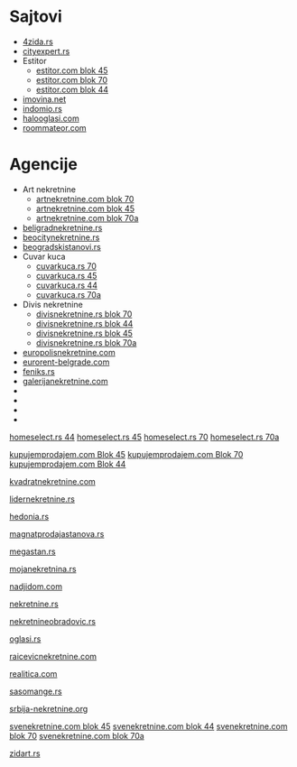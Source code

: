 # Sajtovi

* [4zida.rs](https://www.4zida.rs/prodaja-stanova/blok-44-tc-piramida-novi-beograd-beograd/cetvoroiposoban-i-vise?mesto=blok-45-novi-beograd-beograd&mesto=blok-70-novi-beograd-beograd&mesto=blok-70a-novi-beograd-beograd&struktura=cetvorosoban&struktura=troiposoban&struktura=trosoban&vece_od=70m2&sortiranje=najnoviji)
* [cityexpert.rs](https://cityexpert.rs/prodaja-nekretnina/beograd?minSize=70&polygonsArray=Blok%2045,Blok%2044%20(Piramida),Blok%2070,Blok%2070a&gclid=CjwKCAjww_iwBhApEiwAuG6ccDhftIXvftMol2exfKp69sATGIC7CsdMAgcwZWhMopzDiE2aiZC4dxoCTXsQAvD_BwE&utm_campaign=19924369895&utm_medium=ad&utm_source=google&utm_term=prodaja%20stanova%20beograd&utm_content=653337670451)
* Estitor
  * [estitor.com blok 45](https://estitor.com/rs/nekretnine/namena-prodaja/tip-stan/grad-beograd/opstina-novi-beograd-sve-podlokacije/naselje-novi-beograd-blok-45?cijenaOd=10&cijenaDo=295000&povrsinaOd=70&povrsinaDo=200&sort=createdAt%2Cdesc)
  * [estitor.com blok 70](https://estitor.com/rs/nekretnine/namena-prodaja/tip-stan/grad-beograd/opstina-novi-beograd-sve-podlokacije/naselje-novi-beograd-blok-70?cijenaOd=10&cijenaDo=295000&povrsinaOd=70&povrsinaDo=200&sort=createdAt%252Cdesc)
  * [estitor.com blok 44](https://estitor.com/rs/nekretnine/namena-prodaja/tip-stan/grad-beograd/opstina-novi-beograd-sve-podlokacije/naselje-novi-beograd-blok-44?cijenaOd=10&cijenaDo=295000&povrsinaOd=70&povrsinaDo=200&sort=createdAt%25252Cdesc)
* [imovina.net](https://imovina.net/pretraga_nekretnina/prodaja/?offerType%5B%5D=57&offerType%5B%5D=1&offerType%5B%5D=58&offerType%5B%5D=2&offerType%5B%5D=59&offerType%5B%5D=3&offerType%5B%5D=60&offerType%5B%5D=4&offerType%5B%5D=5&offerType%5B%5D=6&offerType%5B%5D=61&offerType%5B%5D=65&mainRegion=1&region%5B%5D=11129&region%5B%5D=11111&region%5B%5D=11128&region%5B%5D=11110&subRegionText=&surfaceFrom=70&surfaceTo=&priceFrom=&priceTo=&currency=EUR&floorFrom=&floorTo=&sort=5&phone=&sort=5&search=TRA%C5%BDI&filterName=&filtersList=)
* [indomio.rs](https://www.indomio.rs/na-prodaju/stambeni-objekti/novi-beograd/area-ids_488053,488054,488067,488081/living-area-low_70?sortBy=datemodified%7Cdesc)
* [halooglasi.com](https://www.halooglasi.com/nekretnine/prodaja-stanova?kvadratura_d_from=70&kvadratura_d_unit=1&broj_soba_order_i_from=7&grad_id_l-lokacija_id_l-mikrolokacija_id_l=52182%2C52180%2C52195%2C52196)
* [roommateor.com](https://roommateor.com/prodaja-stanova/beograd?rooms_number=3,4,33&locations=96,97,112&sort=latest)
# Agencije

* Art nekretnine
  * [artnekretnine.com blok 70](https://www.artnekretnine.com/prodaja/prodaja-stanova-blok-70--kineski-trzni-u-centru/?min_kvad_lg=70&sort=ID+DESC)
  * [artnekretnine.com blok 45](https://www.artnekretnine.com/prodaja/prodaja-stanova-blok-45--tc-enjub/?min_kvad_lg=70&sort=ID+DESC)
  * [artnekretnine.com blok 70a](https://www.artnekretnine.com/prodaja/prodaja-stanova-blok-70a/?min_kvad_lg=70&sort=ID+DESC)
* [beligradnekretnine.rs](https://www.beligradnekretnine.rs/detailsearch?sellRent=sell&typeOfRE%5B%5D=2&city%5B%5D=1&township%5B%5D=8&project%5B%5D=134&project%5B%5D=2&minStruct=3&minSquare=70&maxSquare=&minPrice=&maxPrice=&sort=1)
* [beocitynekretnine.rs](https://www.beocitynekretnine.rs/?s_loc=township_2_location_58,township_2_location_59,township_2_location_69,township_2_location_70&search_surface_from=70)
* [beogradskistanovi.rs](https://beogradskistanovi.rs/?rooms_number=3,4,33&locations=96,97,112&sort=latest)
* Cuvar kuca
  * [cuvarkuca.rs 70](https://cuvarkuca.rs/prodaja-stanova/blok-70-kineski-trzni-centar-novi-beograd-beograd?sort=1&size_min=70)
  * [cuvarkuca.rs 45](https://cuvarkuca.rs/prodaja-stanova/blok-45-tc-enjub-novi-beograd-beograd?sort=1&size_min=70)
  * [cuvarkuca.rs 44](https://cuvarkuca.rs/prodaja-stanova/blok-44-tc-piramida-novi-beograd-beograd?sort=1&size_min=70)
  * [cuvarkuca.rs 70a](https://cuvarkuca.rs/prodaja-stanova/blok-70a-novi-beograd-beograd?sort=1&size_min=70)
* Divis nekretnine
  * [divisnekretnine.rs blok 70](https://www.divisnekretnine.rs/prodaja-stanova/beograd/novi-beograd/blok-70?soba_od=undefined&povrsina_od=70)
  * [divisnekretnine.rs blok 44](https://www.divisnekretnine.rs/prodaja-stanova/beograd/novi-beograd/blok-44?soba_od=undefined&sortiranje=najnovije&povrsina_od=%2070%20)
  * [divisnekretnine.rs blok 45](https://www.divisnekretnine.rs/prodaja-stanova/beograd/novi-beograd/blok-45?soba_od=undefined&povrsina_od=%2070%20)
  * [divisnekretnine.rs blok 70a](https://www.divisnekretnine.rs/prodaja-stanova/beograd/novi-beograd/blok-70a?soba_od=undefined&povrsina_od=%2070%20)
* [europolisnekretnine.com](https://www.europolisnekretnine.com/pretraga.php?transakcija=Prodaja&vrsta=Stan&lok%5B%5D=Beograd+%7C+Novi+Beograd+%7C+Blok+70&lok%5B%5D=Beograd+%7C+Novi+Beograd+%7C+Blok+44+%28Piramida%29&lok%5B%5D=Beograd+%7C+Novi+Beograd+%7C+Blok+45+%28TC+Enjub%29&lok%5B%5D=Beograd+%7C+Novi+Beograd+%7C+Blok+70a&cena_min=&cena_max=&kvad_min=70&kvad_max=&idogl=&brojsoba=)
* [eurorent-belgrade.com](https://www.eurorent-belgrade.com/sr/prodaja/stan/beograd/novi_beograd/)
* [feniks.rs](https://www.feniks.rs/pretraga/tip-2/podtip-1/tekst-300019|307253,300019|307254,300019|307255/povrsina_min-70?sortBy=date_DESC)
* [galerijanekretnine.com](https://www.galerijanekretnine.com/sr/search?mode=detail&description=&ad_type=1&id_type=2&id_city=1&id_hood%5B%5D=6&id_hood_part%5B%5D=86&id_hood_part%5B%5D=87&id_hood_part%5B%5D=101&id_hood_part%5B%5D=102&min_price=&max_price=&min_nb_rooms=&max_nb_rooms=&min_surface=70&max_surface=&min_floor=&max_floor=&street=&validate=Pretraga)
* 
* 
* 
* 









[homeselect.rs 44](https://homeselect.rs/prodaja-nekretnine?type_of_transaction=Prodaja&txt=&surface_from=70&surface_to=&price_from=&price_to=&construction_type=&number_of_rooms=&floor=&heating=&other=&type_of_object=Stanovi&city=Beograd+-+Novi+Beograd+-+Blok+45)
[homeselect.rs 45](https://homeselect.rs/prodaja-nekretnine?type_of_transaction=Prodaja&txt=&surface_from=70&surface_to=&price_from=&price_to=&construction_type=&number_of_rooms=&floor=&heating=&other=&type_of_object=Stanovi&city=Beograd+-+Novi+Beograd+-+Blok+44)
[homeselect.rs 70](https://homeselect.rs/prodaja-nekretnine?type_of_transaction=Prodaja&txt=&surface_from=70&surface_to=&price_from=&price_to=&construction_type=&number_of_rooms=&floor=&heating=&other=&type_of_object=Stanovi&city=Beograd+-+Novi+Beograd+-+Blok+70)
[homeselect.rs 70a](https://homeselect.rs/prodaja-nekretnine?type_of_transaction=Prodaja&txt=&surface_from=70&surface_to=&price_from=&price_to=&construction_type=&number_of_rooms=&floor=&heating=&other=&type_of_object=Stanovi&city=Beograd+-+Novi+Beograd+-+Blok+70a)





[kupujemprodajem.com Blok 45](https://www.kupujemprodajem.com/nekretnine-kupoprodaja/stanovi-trosobni-i-veci/pretraga?keywords=blok%2045&categoryId=26&groupId=236&locationId=1&order=posted%20desc)
[kupujemprodajem.com Blok 70](https://www.kupujemprodajem.com/nekretnine-kupoprodaja/stanovi-trosobni-i-veci/pretraga?keywords=blok%2070&categoryId=26&groupId=236&locationId=1&order=posted%20desc)
[kupujemprodajem.com Blok 44](https://www.kupujemprodajem.com/nekretnine-kupoprodaja/stanovi-trosobni-i-veci/pretraga?keywords=blok%2044&categoryId=26&groupId=236&locationId=1&order=posted%20desc)

[kvadratnekretnine.com](https://www.kvadratnekretnine.com/sr/search?mode=detail&ad_type=1&id_type=2&id_city=1&id_hood%5B%5D=6&id_hood_part%5B%5D=86&id_hood_part%5B%5D=87&id_hood_part%5B%5D=101&id_hood_part%5B%5D=102&min_price=&max_price=&min_nb_rooms=3&max_nb_rooms=&min_surface=70&max_surface=&street=&validate=Pretraga)

[lidernekretnine.rs](https://lidernekretnine.rs/listing?property_list_view=list&transtype=Prodaja&type=stan&minbrojsoba=3.0&min-kvadr=70&lokacija=BEOGRAD-Novi+Beograd-Blok+45+%28TC+Enjub%29%2CBEOGRAD-Novi+Beograd-Blok+70%2CBEOGRAD-Novi+Beograd-Blok+70a)


[hedonia.rs](https://www.hedonia.rs/listing?property_list_view=list&transtype=Prodaja&type=stan&minbrojsoba=2.5&min-kvadr=70&lokacija=BEOGRAD-Novi+Beograd-Blok+45+%28TC+Enjub%29%2CBEOGRAD-Novi+Beograd-Blok+70%2CBEOGRAD-Novi+Beograd-Blok+70a)

[magnatprodajastanova.rs](https://magnatprodajastanova.rs/pretraga/?s&state%5B0%5D=30&price_min&price_max&area_min=70&area_max&key_words)

[megastan.rs](https://www.megastan.rs/listing?property_list_view=list&transtype=Prodaja&type=stan&min-kvadr=70&lokacija=BEOGRAD-Novi+Beograd-Blok+44+%28Piramida%29%2CBEOGRAD-Novi+Beograd-Blok+45+%28TC+Enjub%29%2CBEOGRAD-Novi+Beograd-Blok+70)

[mojanekretnina.rs](https://www.mojanekretnina.rs/izdavanje-prodaja-nekretnine?type=1&status=1&locations=-4697-4705-4674-4696&order-by=created&order-by-type=DESC&min-cena=&max-cena=&min-velicina=70&max-velicina=&min-soba=6&max-soba=0&min-sprat=&max-sprat=&building=)

[nadjidom.com](https://www.nadjidom.com/sr/search?mode=detail&validate=Pretra%C5%BEi&ad_type=1&searched_keys%5B1%5D=1%2C6%2C87&searched_keys%5B2%5D=1%2C6%2C86&searched_keys%5B3%5D=1%2C6%2C101&searched_keys%5B4%5D=1%2C6%2C102&street=&min_price=&max_price=&min_surface=70&max_surface=&min_floor=&max_floor=&id_ad=&id_type=2&nb_rooms=3.0,3.5,4.0,4.5,5.0&&&)

[nekretnine.rs](https://www.nekretnine.rs/stambeni-objekti/stanovi/izdavanje-prodaja/prodaja/tip-stanovi/trosoban-stan_cetvorosoban-stan_petosoban-stan/deo-grada/novi-beograd-blok-44-piramida_novi-beograd-blok-45-tc-enjub_novi-beograd-blok-70-kineski-tc_novi-beograd-blok-70a/grad/beograd/kvadratura/70_500/lista/po-stranici/10/?order=2)

[nekretnineobradovic.rs](https://nekretnineobradovic.rs/stan-beograd-realestate/pretraga/pretraga.php?vrsta=Prodaja&tip=STAN&searchBox%5B%5D=BLOK+44&searchBox%5B%5D=BLOK+45&searchBox%5B%5D=BLOK+70&searchBox%5B%5D=BLOK+70A&min_price=&max_price=&search_min_area=70&search_max_area=&stro=&str=&p=1)

[oglasi.rs](https://www.oglasi.rs/nekretnine/prodaja-stanova/novi-beograd-beograd/blok-70a+blok-70+blok-45-tc-enjub+blok-44-piramida?s=d&d%5BKvadratura%5D%5B0%5D=70&d%5BKvadratura%5D%5B1%5D=80&d%5BKvadratura%5D%5B2%5D=90&d%5BKvadratura%5D%5B3%5D=100)

[raicevicnekretnine.com](https://www.raicevicnekretnine.com/stan-beograd/pretraga.php?orderby=ID+DESC&idogl=&p=0&bw=&zlatibor=&asmSelect2=Izaberite&ops%5B%5D=NOVI+BEOGRAD&asmSelect3=Izaberite&cities%5B%5D=BLOK+70%28KINESKI+TRZNI+CENTAR%29&cities%5B%5D=BLOK+70A%28SAVSKI+BLOK%29&id_type=STAN&str-od=3.0&str-do=izaberite&min_surface=70&max_surface=&min_price=&max_price=&ad_type=1&scpr=0&sqlpr=0&obrpr=0&submit2=Tra%C5%BEi)

[realitica.com](https://www.realitica.com/?for=Prodaja&pState=Srbija&pZpa=Beograd&opa=Novi+Beograd&type=Apartment&lng=hr&since-day=p-1mo&qob=p-new)



[sasomange.rs](https://sasomange.rs/c/stanovi-prodaja?productsFacets.facets=facility_area_range_flat_sale:(70-*),flats_structure_sale:(3-*),location:beograd-novi-beograd-enjub-blok-45,location:beograd-novi-beograd-piramida-blok-44,location:beograd-novi-beograd-blok-70a,location:beograd-novi-beograd-kineski-trzni-centar-blok-70)

[srbija-nekretnine.org](https://www.srbija-nekretnine.org/stanovi/na-prodaju/novi-beograd/area-ids_488054,488067,488081,488053/living-area-low_70?sortBy=datemodified%7Cdesc)

[svenekretnine.com blok 45](https://www.svenekretnine.com/blok+45/pretraga)
[svenekretnine.com blok 44](https://www.svenekretnine.com/blok+44/pretraga)
[svenekretnine.com blok 70](https://www.svenekretnine.com/blok+70/pretraga)
[svenekretnine.com blok 70a](https://www.svenekretnine.com/blok+70a/pretraga)

[zidart.rs](https://www.zidart.rs/pretraga-rs/?id=&action%5B%5D=1&type%5B%5D=2&from_price=&to_price=&from_roomsNo=3&to_roomsNo=&from_area=70&to_area=150&location%5B%5D=Srbija%7CGrad+Beograd&location%5B%5D=Srbija%7CGrad+Beograd%7CNovi+Beograd+%28Beograd%29%7CBlok+44&location%5B%5D=Srbija%7CGrad+Beograd%7CNovi+Beograd+%28Beograd%29%7CBlok+44%7C%7CGandijeva&location%5B%5D=Srbija%7CGrad+Beograd%7CNovi+Beograd+%28Beograd%29%7CBlok+70&location%5B%5D=Srbija%7CGrad+Beograd%7CNovi+Beograd+%28Beograd%29%7CBlok+70%7C%7CJurija+Gagarina&location%5B%5D=Srbija%7CGrad+Beograd%7CNovi+Beograd+%28Beograd%29%7CBlok+45&location%5B%5D=Srbija%7CGrad+Beograd%7CNovi+Beograd+%28Beograd%29%7CBlok+45%7C%7CNehruova&search_type=search_group&_token=f71a.o0JLco69K0knNgSMekx8rtc1ZtOTTSUG1lcaTCCNWEM.zSF7PN7ZZyhAQEP0GQ8G6J5FV4nqN1RKpD5RdGjGbjDrKgxH4vFaKxN6VQ)



